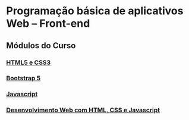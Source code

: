 # Programação básica de aplicativos Web – Front-end
## Módulos do Curso
### [HTML5 e CSS3](html5-css3/README.md)
### [Bootstrap 5](bootstrap/README.md)
### [Javascript](javascript/README.md)
### [Desenvolvimento Web com HTML, CSS e Javascript](desenvolvimento-web-html5-css3-js/README.md)